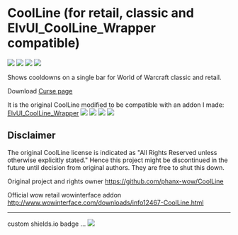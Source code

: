 # CoolLine (for retail, classic and ElvUI_CoolLine_Wrapper compatible)

[![](http://cf.way2muchnoise.eu/title/356973.svg)](https://www.curseforge.com/wow/addons/coolline-classic-updated)
[![](http://cf.way2muchnoise.eu/versions/356973.svg)](https://www.curseforge.com/wow/addons/coolline-classic-updated)
[![](http://cf.way2muchnoise.eu/full_356973_downloads.svg)](https://www.curseforge.com/wow/addons/coolline-classic-updated)
![](https://github.com/LoneWanderer-GH/CoolLine/workflows/Retail-Classic-Build/badge.svg)

Shows cooldowns on a single bar for World of Warcraft classic and retail.

Download [Curse page](https://www.curseforge.com/wow/addons/coolline-classic-updated)

It is the original CoolLine modified to be compatible with an addon I made: [ElvUI_CoolLine_Wrapper](https://www.curseforge.com/wow/addons/elvui-coolline-wrapper)
[![](http://cf.way2muchnoise.eu/title/356978.svg)](https://www.curseforge.com/wow/addons/coolline-classic-updated)
[![](http://cf.way2muchnoise.eu/versions/356978.svg)](https://www.curseforge.com/wow/addons/coolline-classic-updated)
[![](http://cf.way2muchnoise.eu/full_356978_downloads.svg)](https://www.curseforge.com/wow/addons/coolline-classic-updated)
![](https://github.com/LoneWanderer-GH/CoolLine/workflows/Retail-Classic-Build/badge.svg)

## Disclaimer
The original CoolLine license is indicated as "All Rights Reserved unless otherwise explicitly stated."
Hence this project might be discontinued in the future until decision from original authors.
They are free to shut this down.

Original project and rights owner https://github.com/phanx-wow/CoolLine

Official wow retail wowinterface addon http://www.wowinterface.com/downloads/info12467-CoolLine.html

----
custom shields.io badge ...
![](https://img.shields.io/badge/dynamic/json?label=Curse%20downloads&color=orange&query=downloadCount&url=https://addons-ecs.forgesvc.net/api/v2/addon/356973/)

